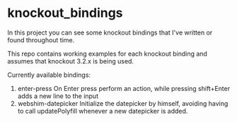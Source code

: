 # knockout_bindings

In this project you can see some knockout bindings that I've written or found throughout time.

This repo contains working examples for each knockout binding and assumes that knockout 3.2.x is being used.

Currently available bindings:

1. enter-press
  On Enter press perform an action, while pressing shift+Enter adds a new line to the input
2. webshim-datepicker
  Initialize the datepicker by himself, avoiding having to call updatePolyfill whenever a new datepicker is added.
